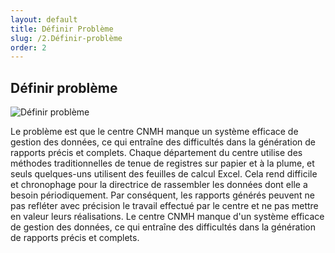 ```yaml
---
layout: default
title: Définir Problème
slug: /2.Définir-problème
order: 2
---
```

<!--  -->

## Définir problème
![Définir problème](./Définir-problème/images/Définir-problème.jpg)

Le problème est que le centre CNMH manque un système efficace de gestion des données, ce qui entraîne des difficultés dans la génération de rapports précis et complets. Chaque département du centre utilise des méthodes traditionnelles de tenue de registres sur papier et à la plume, et seuls quelques-uns utilisent des feuilles de calcul Excel. Cela rend difficile et chronophage pour la directrice de rassembler les données dont elle a besoin périodiquement. Par conséquent, les rapports générés peuvent ne pas refléter avec précision le travail effectué par le centre et ne pas mettre en valeur leurs réalisations.
Le centre CNMH manque d'un système efficace de gestion des données, ce qui entraîne des difficultés dans la génération de rapports précis et complets.